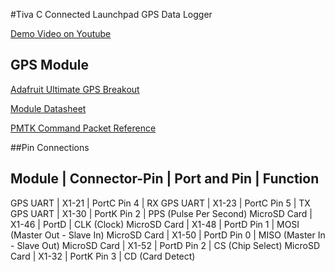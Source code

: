 #Tiva C Connected Launchpad GPS Data Logger

[Demo Video on Youtube](http://youtu.be/Iqw6D-W27hI)

## GPS Module

[Adafruit Ultimate GPS Breakout](https://www.adafruit.com/products/746)

[Module Datasheet](https://www.adafruit.com/datasheets/GlobalTop-FGPMMOPA6H-Datasheet-V0A.pdf)

[PMTK Command Packet Reference](https://www.adafruit.com/datasheets/PMTK_A11.pdf)

##Pin Connections

Module        |   Connector-Pin | Port and Pin | Function
------------------------------------------------------------
GPS UART      | X1-21           | PortC Pin 4  | RX
GPS UART      | X1-23           | PortC Pin 5  | TX
GPS UART      | X1-30           | PortK Pin 2  | PPS (Pulse Per Second)
MicroSD Card  | X1-46           | PortD        | CLK (Clock)
MicroSD Card  | X1-48           | PortD Pin 1  | MOSI (Master Out - Slave In)
MicroSD Card  | X1-50           | PortD Pin 0  | MISO (Master In - Slave Out)
MicroSD Card  | X1-52           | PortD Pin 2  | CS (Chip Select)
MicroSD Card  | X1-32           | PortK Pin 3  | CD (Card Detect)